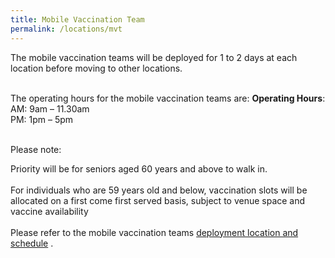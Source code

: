 ```yaml
---
title: Mobile Vaccination Team
permalink: /locations/mvt
---
```

The mobile vaccination teams will be deployed for 1 to 2 days at each location before moving to other locations.<br><br>

The operating hours for the mobile vaccination teams are:
**Operating Hours**:
AM: 9am – 11.30am<br>
PM: 1pm – 5pm<br><br>

Please note:

Priority will be for seniors aged 60 years and above to walk in.<br><br>
For individuals who are 59 years old and below, vaccination slots will be allocated on a first come first served basis, subject to venue space and vaccine availability<br><br>
Please refer to the mobile vaccination teams [ deployment location and schedule](https://go.gov.sg/mvts) .